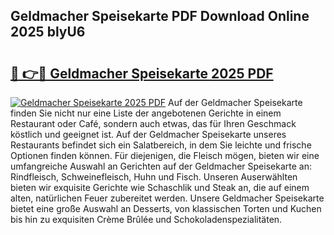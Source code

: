 ## Geldmacher Speisekarte PDF Download Online 2025 blyU6

# <h2><a href="http://gc9r8kk.nevu.top/?p=Geldmacher+Speisekarte">🔗 👉🔴 Geldmacher Speisekarte 2025 PDF</a></h2>

[![Geldmacher Speisekarte 2025 PDF](https://i.imgur.com/dBaPXMq.png)](http://gc9r8kk.nevu.top/?p=Geldmacher+Speisekarte)
Auf der Geldmacher Speisekarte finden Sie nicht nur eine Liste der angebotenen Gerichte in einem Restaurant oder Café, sondern auch etwas, das für Ihren Geschmack köstlich und geeignet ist. Auf der Geldmacher Speisekarte unseres Restaurants befindet sich ein Salatbereich, in dem Sie leichte und frische Optionen finden können. Für diejenigen, die Fleisch mögen, bieten wir eine umfangreiche Auswahl an Gerichten auf der Geldmacher Speisekarte an: Rindfleisch, Schweinefleisch, Huhn und Fisch. Unseren Auserwählten bieten wir exquisite Gerichte wie Schaschlik und Steak an, die auf einem alten, natürlichen Feuer zubereitet werden. Unsere Geldmacher Speisekarte bietet eine große Auswahl an Desserts, von klassischen Torten und Kuchen bis hin zu exquisiten Crème Brûlée und Schokoladenspezialitäten.
